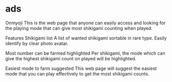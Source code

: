 # ads
Onmyoji
This is the web page that anyone can easily access and looking for the playing mode that can give most shikigami counting when played.

Features
Shikigami list
A list of wanted shikigami sortable in rare type. Easily identify by clear photo avatar.

Most number can be farmed highlighted
Per shikigami, the mode which can give the highest shikigami count on played will be highlighted.

Easiest mode to farm suggested
This web page will suggest the easiest mode that you can play effectively to get the most shikigami counts.
